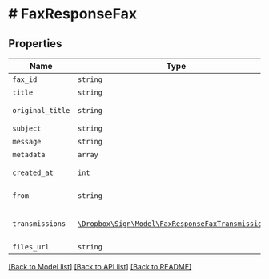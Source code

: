 # # FaxResponseFax



## Properties

Name | Type | Description | Notes
------------ | ------------- | ------------- | -------------
| `fax_id` | ```string``` |  Fax ID  |  |
| `title` | ```string``` |  Fax Title  |  |
| `original_title` | ```string``` |  Fax Original Title  |  |
| `subject` | ```string``` |  Fax Subject  |  |
| `message` | ```string``` |  Fax Message  |  |
| `metadata` | ```array``` |  Fax Metadata  |  |
| `created_at` | ```int``` |  Fax Created At Timestamp  |  |
| `from` | ```string``` |  Fax Sender Email  |  |
| `transmissions` | [```\Dropbox\Sign\Model\FaxResponseFaxTransmission[]```](FaxResponseFaxTransmission.md) |  Fax Transmissions List  |  |
| `files_url` | ```string``` |  Fax Files URL  |  |

[[Back to Model list]](../../README.md#models) [[Back to API list]](../../README.md#endpoints) [[Back to README]](../../README.md)
